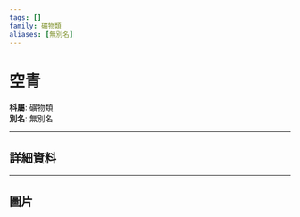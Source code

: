 ```yaml
---
tags: []
family: 礦物類
aliases: [無別名]
---
```


# 空青

**科屬**: 礦物類  
**別名**: 無別名  

---

## 詳細資料


---

## 圖片
